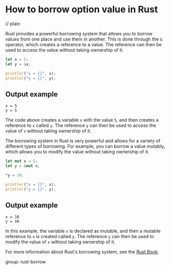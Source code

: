 # How to borrow option value in Rust
// plain

Rust provides a powerful borrowing system that allows you to borrow values from one place and use them in another. This is done through the `&` operator, which creates a reference to a value. The reference can then be used to access the value without taking ownership of it.

```rust
let x = 5;
let y = &x;

println!("x = {}", x);
println!("y = {}", y);
```

## Output example

```
x = 5
y = 5
```

The code above creates a variable `x` with the value `5`, and then creates a reference to `x` called `y`. The reference `y` can then be used to access the value of `x` without taking ownership of it.

The borrowing system in Rust is very powerful and allows for a variety of different types of borrowing. For example, you can borrow a value mutably, which allows you to modify the value without taking ownership of it.

```rust
let mut x = 5;
let y = &mut x;

*y = 10;

println!("x = {}", x);
println!("y = {}", y);
```

## Output example

```
x = 10
y = 10
```

In this example, the variable `x` is declared as mutable, and then a mutable reference to `x` is created called `y`. The reference `y` can then be used to modify the value of `x` without taking ownership of it.

For more information about Rust's borrowing system, see the [Rust Book](https://doc.rust-lang.org/book/ch04-02-references-and-borrowing.html).

group: rust-borrow